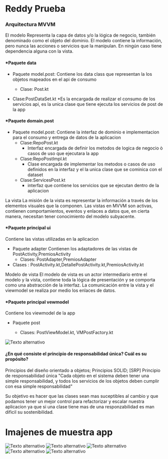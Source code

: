 # Reddy Prueba

### Arquitectura MVVM

El modelo
Representa la capa de datos y/o la lógica de negocio, también denominado como el objeto del dominio. El modelo contiene la información, pero nunca las acciones o servicios que la manipulan. En ningún caso tiene dependencia alguna con la vista.

#### *Paquete data

  * Paquete model.post:  Contiene los data class que representan la los objetos mapeados en el api de consumo
    * Clase: Post.kt

  * Clase:PostDataSet.kt 
    *Es la encargada de realizar el consumo de los servicios api, es la unica clase que tiene ejecuta los servicios de post de la app

#### *Paquete domain.post

  * Paquete model.post:  Contiene la interfaz de dominio e implementacion para el consumo y entrega de datos de la aplicacion
    * Clase:RepoPost.kt
        * Interfaz encargada de definir los metodos de logica de negocio ò casos de uso que ejecutara la app
    * Clase:RepoPostImpl.kt
        * Clase encargada de implementar los metodos o casos de uso definidos en la interfaz y el la unica clase que se cominica con el dataset
    * Clase:ServicesPost.kt
        * interfaz que contiene los servicios que se ejecutan dentro de la aplicacion

La vista
La misión de la vista es representar la información a través de los elementos visuales que la componen. Las vistas en MVVM son activas, contienen comportamientos, eventos y enlaces a datos que, en cierta manera, necesitan tener conocimiento del modelo subyacente.

#### *Paquete principal ui
  Contiene las vistas utilizadas en la aplicacion
  * Paquete adapter
  Contienen los adaptadores de las vistas de PostActivity,PremiosActivity
    * Clases: PostAdapter,PremiosAdapter
* Clases : PostActivity.kt,DetallePostActivity.kt,PremiosActivity.kt

Modelo de vista
El modelo de vista es un actor intermediario entre el modelo y la vista, contiene toda la lógica de presentación y se comporta como una abstracción de la interfaz. La comunicación entre la vista y el viewmodel se realiza por medio los enlaces de datos.

#### *Paquete principal vewmodel
  Contiene los viewmodel de la app
  * Paquete post

    * Clases: PostViewModel.kt, VMPostFactory.kt


![Texto alternativo](6.png)


#### ¿En qué consiste el principio de responsabilidad única? Cuál es su propósito?

Principios del diseño orientado a objetos; Principios SOLID; [SRP] Principio de responsabilidad única
"Cada objeto en el sistema deben tener una simple responsabilidad, y todos los servicios de los objetos deben cumplir con esa simple responsabilidad"

Su objetivo es hacer que las clases sean mas suceptibles al cambio y que podamos tener un mejor control para refactorizar y escalar nuestra aplicacion ya que si una clase tiene mas de una responzabilidad es man dificil su sostenibilidad. 


# Imajenes de muestra app

![Texto alternativo](1.jpeg)
![Texto alternativo](2.jpeg)
![Texto alternativo](3.jpeg)
![Texto alternativo](5.jpeg)
![Texto alternativo](4.jpeg)
